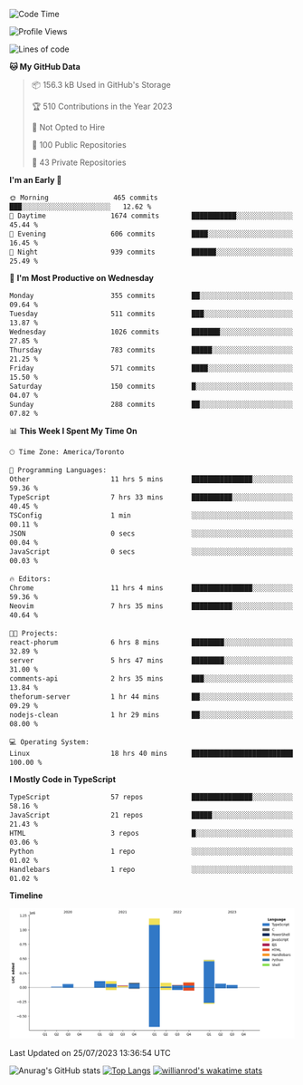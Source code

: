 <!--START_SECTION:waka-->
![Code Time](http://img.shields.io/badge/Code%20Time-428%20hrs%208%20mins-blue)

![Profile Views](http://img.shields.io/badge/Profile%20Views-0-blue)

![Lines of code](https://img.shields.io/badge/From%20Hello%20World%20I%27ve%20Written-2.4%20million%20lines%20of%20code-blue)

**🐱 My GitHub Data** 

> 📦 156.3 kB Used in GitHub's Storage 
 > 
> 🏆 510 Contributions in the Year 2023
 > 
> 🚫 Not Opted to Hire
 > 
> 📜 100 Public Repositories 
 > 
> 🔑 43 Private Repositories 
 > 
**I'm an Early 🐤** 

```text
🌞 Morning                465 commits         ███░░░░░░░░░░░░░░░░░░░░░░   12.62 % 
🌆 Daytime                1674 commits        ███████████░░░░░░░░░░░░░░   45.44 % 
🌃 Evening                606 commits         ████░░░░░░░░░░░░░░░░░░░░░   16.45 % 
🌙 Night                  939 commits         ██████░░░░░░░░░░░░░░░░░░░   25.49 % 
```
📅 **I'm Most Productive on Wednesday** 

```text
Monday                   355 commits         ██░░░░░░░░░░░░░░░░░░░░░░░   09.64 % 
Tuesday                  511 commits         ███░░░░░░░░░░░░░░░░░░░░░░   13.87 % 
Wednesday                1026 commits        ███████░░░░░░░░░░░░░░░░░░   27.85 % 
Thursday                 783 commits         █████░░░░░░░░░░░░░░░░░░░░   21.25 % 
Friday                   571 commits         ████░░░░░░░░░░░░░░░░░░░░░   15.50 % 
Saturday                 150 commits         █░░░░░░░░░░░░░░░░░░░░░░░░   04.07 % 
Sunday                   288 commits         ██░░░░░░░░░░░░░░░░░░░░░░░   07.82 % 
```


📊 **This Week I Spent My Time On** 

```text
🕑︎ Time Zone: America/Toronto

💬 Programming Languages: 
Other                    11 hrs 5 mins       ███████████████░░░░░░░░░░   59.36 % 
TypeScript               7 hrs 33 mins       ██████████░░░░░░░░░░░░░░░   40.45 % 
TSConfig                 1 min               ░░░░░░░░░░░░░░░░░░░░░░░░░   00.11 % 
JSON                     0 secs              ░░░░░░░░░░░░░░░░░░░░░░░░░   00.04 % 
JavaScript               0 secs              ░░░░░░░░░░░░░░░░░░░░░░░░░   00.03 % 

🔥 Editors: 
Chrome                   11 hrs 4 mins       ███████████████░░░░░░░░░░   59.36 % 
Neovim                   7 hrs 35 mins       ██████████░░░░░░░░░░░░░░░   40.64 % 

🐱‍💻 Projects: 
react-phorum             6 hrs 8 mins        ████████░░░░░░░░░░░░░░░░░   32.89 % 
server                   5 hrs 47 mins       ████████░░░░░░░░░░░░░░░░░   31.00 % 
comments-api             2 hrs 35 mins       ███░░░░░░░░░░░░░░░░░░░░░░   13.84 % 
theforum-server          1 hr 44 mins        ██░░░░░░░░░░░░░░░░░░░░░░░   09.29 % 
nodejs-clean             1 hr 29 mins        ██░░░░░░░░░░░░░░░░░░░░░░░   08.00 % 

💻 Operating System: 
Linux                    18 hrs 40 mins      █████████████████████████   100.00 % 
```

**I Mostly Code in TypeScript** 

```text
TypeScript               57 repos            ███████████████░░░░░░░░░░   58.16 % 
JavaScript               21 repos            █████░░░░░░░░░░░░░░░░░░░░   21.43 % 
HTML                     3 repos             █░░░░░░░░░░░░░░░░░░░░░░░░   03.06 % 
Python                   1 repo              ░░░░░░░░░░░░░░░░░░░░░░░░░   01.02 % 
Handlebars               1 repo              ░░░░░░░░░░░░░░░░░░░░░░░░░   01.02 % 
```



**Timeline**

![Lines of Code chart](https://raw.githubusercontent.com/wise-introvert/wise-introvert/master/assets/bar_graph.png)


 Last Updated on 25/07/2023 13:36:54 UTC
<!--END_SECTION:waka-->

![Anurag's GitHub stats](https://github-readme-stats.vercel.app/api?username=wise-introvert&count_private=true&show_icons=true)
[![Top Langs](https://github-readme-stats.vercel.app/api/top-langs/?username=wise-introvert&langs_count=10)](https://github.com/anuraghazra/github-readme-stats)
[![willianrod's wakatime stats](https://github-readme-stats.vercel.app/api/wakatime?username=wiseintrovert)](https://github.com/anuraghazra/github-readme-stats)
